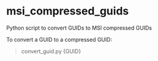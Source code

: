 # msi_compressed_guids
Python script to convert GUIDs to MSI compressed GUIDs

To convert a GUID to a compressed GUID:
>convert_guid.py {GUID}
